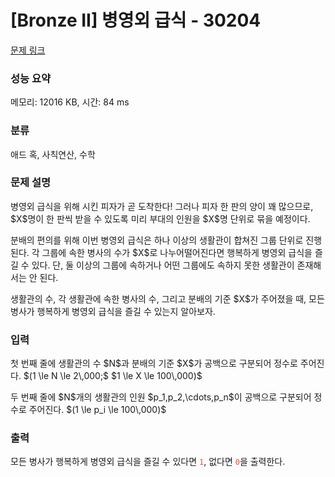 # [Bronze II] 병영외 급식 - 30204 

[문제 링크](https://www.acmicpc.net/problem/30204) 

### 성능 요약

메모리: 12016 KB, 시간: 84 ms

### 분류

애드 혹, 사칙연산, 수학

### 문제 설명

<p>병영외 급식을 위해 시킨 피자가 곧 도착한다! 그러나 피자 한 판의 양이 꽤 많으므로, $X$명이 한 판씩 받을 수 있도록 미리 부대의 인원을 $X$명 단위로 묶을 예정이다.</p>

<p>분배의 편의를 위해 이번 병영외 급식은 하나 이상의 생활관이 합쳐진 그룹 단위로 진행된다. 각 그룹에 속한 병사의 수가 $X$로 나누어떨어진다면 행복하게 병영외 급식을 즐길 수 있다. 단, 둘 이상의 그룹에 속하거나 어떤 그룹에도 속하지 못한 생활관이 존재해서는 안 된다.</p>

<p>생활관의 수, 각 생활관에 속한 병사의 수, 그리고 분배의 기준 $X$가 주어졌을 때, 모든 병사가 행복하게 병영외 급식을 즐길 수 있는지 알아보자.</p>

### 입력 

 <p>첫 번째 줄에 생활관의 수 $N$과 분배의 기준 $X$가 공백으로 구분되어 정수로 주어진다. $(1 \le N \le 2\,000;$ $1 \le X \le 100\,000)$</p>

<p>두 번째 줄에 $N$개의 생활관의 인원 $p_1,p_2,\cdots,p_n$이 공백으로 구분되어 정수로 주어진다. $(1 \le p_i \le 100\,000)$</p>

### 출력 

 <p>모든 병사가 행복하게 병영외 급식을 즐길 수 있다면 <span style="color:#e74c3c;"><code>1</code></span>, 없다면 <span style="color:#e74c3c;"><code>0</code></span>을 출력한다.</p>

